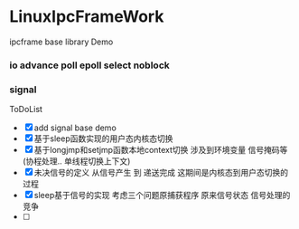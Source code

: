# LinuxIpcFrameWork
ipcframe base library  Demo
### io advance poll epoll select noblock

### signal
 

ToDoList

- [x] add signal base demo  
- [x] 基于sleep函数实现的用户态内核态切换  
- [x] 基于longjmp和setjmp函数本地context切换  涉及到环境变量  信号掩码等 (协程处理.. 单线程切换上下文)
- [x] 未决信号的定义   从信号产生  到   递送完成   这期间是内核态到用户态切换的过程
- [x] sleep基于信号的实现 考虑三个问题原捕获程序  原来信号状态  信号处理的竞争  
- [ ]
 
 
